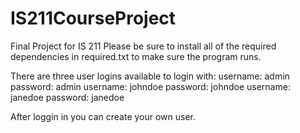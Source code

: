 # IS211CourseProject
Final Project for IS 211
Please be sure to install all of the required dependencies in required.txt to make sure the program runs.

There are three user logins available to login with:
username: admin password: admin
username: johndoe password: johndoe
username: janedoe password: janedoe

After loggin in you can create your own user.
